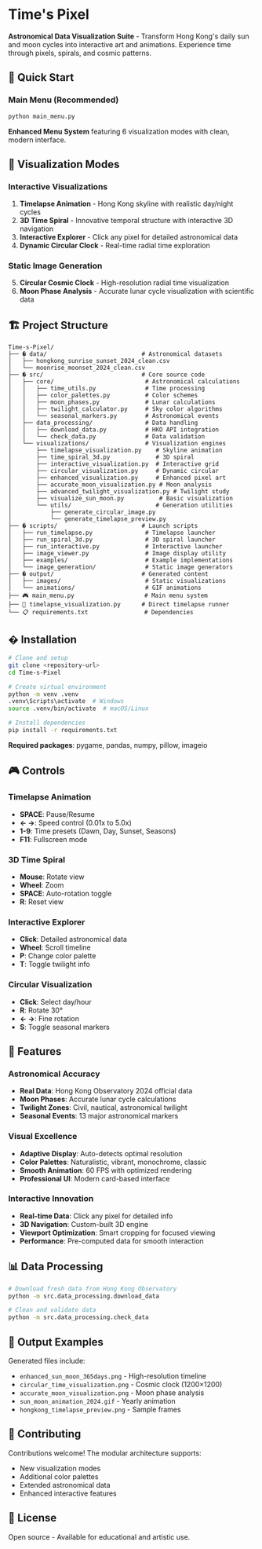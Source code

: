 # Time's Pixel

**Astronomical Data Visualization Suite** - Transform Hong Kong's daily sun and moon cycles into interactive art and animations. Experience time through pixels, spirals, and cosmic patterns.

## 🚀 Quick Start

### Main Menu (Recommended)
```bash
python main_menu.py
```
**Enhanced Menu System** featuring 6 visualization modes with clean, modern interface.

## 🎨 Visualization Modes

### Interactive Visualizations
1. **Timelapse Animation** - Hong Kong skyline with realistic day/night cycles
2. **3D Time Spiral** - Innovative temporal structure with interactive 3D navigation  
3. **Interactive Explorer** - Click any pixel for detailed astronomical data
4. **Dynamic Circular Clock** - Real-time radial time exploration

### Static Image Generation
5. **Circular Cosmic Clock** - High-resolution radial time visualization
6. **Moon Phase Analysis** - Accurate lunar cycle visualization with scientific data

## 🏗️ Project Structure

```
Time-s-Pixel/
├── � data/                           # Astronomical datasets
│   ├── hongkong_sunrise_sunset_2024_clean.csv
│   └── moonrise_moonset_2024_clean.csv
├── � src/                            # Core source code
│   ├── core/                          # Astronomical calculations
│   │   ├── time_utils.py              # Time processing
│   │   ├── color_palettes.py          # Color schemes  
│   │   ├── moon_phases.py             # Lunar calculations
│   │   ├── twilight_calculator.py     # Sky color algorithms
│   │   └── seasonal_markers.py        # Astronomical events
│   ├── data_processing/               # Data handling
│   │   ├── download_data.py           # HKO API integration
│   │   └── check_data.py              # Data validation
│   └── visualizations/                # Visualization engines
│       ├── timelapse_visualization.py    # Skyline animation
│       ├── time_spiral_3d.py             # 3D spiral
│       ├── interactive_visualization.py  # Interactive grid
│       ├── circular_visualization.py     # Dynamic circular
│       ├── enhanced_visualization.py     # Enhanced pixel art
│       ├── accurate_moon_visualization.py # Moon analysis
│       ├── advanced_twilight_visualization.py # Twilight study
│       ├── visualize_sun_moon.py          # Basic visualization
│       └── utils/                        # Generation utilities
│           ├── generate_circular_image.py
│           └── generate_timelapse_preview.py
├── � scripts/                        # Launch scripts
│   ├── run_timelapse.py               # Timelapse launcher
│   ├── run_spiral_3d.py               # 3D spiral launcher
│   ├── run_interactive.py             # Interactive launcher
│   ├── image_viewer.py                # Image display utility
│   ├── examples/                      # Example implementations
│   └── image_generation/              # Static image generators
├── � output/                         # Generated content
│   ├── images/                        # Static visualizations
│   └── animations/                    # GIF animations
├── 🎮 main_menu.py                    # Main menu system
├── 🔄 timelapse_visualization.py      # Direct timelapse runner
└── 📋 requirements.txt                # Dependencies
```

## �️ Installation

```bash
# Clone and setup
git clone <repository-url>
cd Time-s-Pixel

# Create virtual environment
python -m venv .venv
.venv\Scripts\activate  # Windows
source .venv/bin/activate  # macOS/Linux

# Install dependencies
pip install -r requirements.txt
```

**Required packages**: pygame, pandas, numpy, pillow, imageio

## 🎮 Controls

### Timelapse Animation
- **SPACE**: Pause/Resume
- **← →**: Speed control (0.01x to 5.0x)
- **1-9**: Time presets (Dawn, Day, Sunset, Seasons)
- **F11**: Fullscreen mode

### 3D Time Spiral  
- **Mouse**: Rotate view
- **Wheel**: Zoom
- **SPACE**: Auto-rotation toggle
- **R**: Reset view

### Interactive Explorer
- **Click**: Detailed astronomical data
- **Wheel**: Scroll timeline
- **P**: Change color palette
- **T**: Toggle twilight info

### Circular Visualization
- **Click**: Select day/hour
- **R**: Rotate 30°
- **← →**: Fine rotation
- **S**: Toggle seasonal markers

## 🎨 Features

### Astronomical Accuracy
- **Real Data**: Hong Kong Observatory 2024 official data
- **Moon Phases**: Accurate lunar cycle calculations  
- **Twilight Zones**: Civil, nautical, astronomical twilight
- **Seasonal Events**: 13 major astronomical markers

### Visual Excellence
- **Adaptive Display**: Auto-detects optimal resolution
- **Color Palettes**: Naturalistic, vibrant, monochrome, classic
- **Smooth Animation**: 60 FPS with optimized rendering
- **Professional UI**: Modern card-based interface

### Interactive Innovation
- **Real-time Data**: Click any pixel for detailed info
- **3D Navigation**: Custom-built 3D engine
- **Viewport Optimization**: Smart cropping for focused viewing
- **Performance**: Pre-computed data for smooth interaction

## 📊 Data Processing

```bash
# Download fresh data from Hong Kong Observatory
python -m src.data_processing.download_data

# Clean and validate data
python -m src.data_processing.check_data
```

## 🎯 Output Examples

Generated files include:
- `enhanced_sun_moon_365days.png` - High-resolution timeline
- `circular_time_visualization.png` - Cosmic clock (1200×1200)
- `accurate_moon_visualization.png` - Moon phase analysis
- `sun_moon_animation_2024.gif` - Yearly animation
- `hongkong_timelapse_preview.png` - Sample frames

## 🤝 Contributing

Contributions welcome! The modular architecture supports:
- New visualization modes
- Additional color palettes  
- Extended astronomical data
- Enhanced interactive features

## 📄 License

Open source - Available for educational and artistic use.
